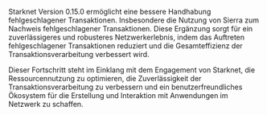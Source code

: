 Starknet Version 0.15.0 ermöglicht eine bessere Handhabung fehlgeschlagener Transaktionen. Insbesondere die Nutzung von Sierra zum Nachweis fehlgeschlagener Transaktionen. Diese Ergänzung sorgt für ein zuverlässigeres und robusteres Netzwerkerlebnis, indem das Auftreten fehlgeschlagener Transaktionen reduziert und die Gesamteffizienz der Transaktionsverarbeitung verbessert wird.

Dieser Fortschritt steht im Einklang mit dem Engagement von Starknet, die Ressourcennutzung zu optimieren, die Zuverlässigkeit der Transaktionsverarbeitung zu verbessern und ein benutzerfreundliches Ökosystem für die Erstellung und Interaktion mit Anwendungen im Netzwerk zu schaffen.
